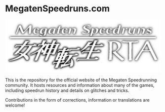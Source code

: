 # MegatenSpeedruns.com

![Logo](/src/assets/logo.png)

This is the repository for the official website of the Megaten Speedrunning community. It hosts resources and information about many of the games, including speedrun history and details on glitches and tricks.

Contributions in the form of corrections, information or translations are welcome!

